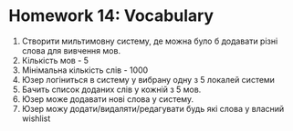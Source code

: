 Homework 14: Vocabulary
==========

1. Створити мильтимовну систему, де можна було б додавати різні слова для вивчення мов.
2. Кількість мов - 5
3. Мінімальна кількість слів - 1000
4. Юзер логіниться в систему у вибрану одну з 5 локалей системи
5. Бачить список доданих слів у кожній з 5 мов.
6. Юзер може додавати нові слова у систему.
7. Юзер можу додати/видаляти/редагувати будь які слова у власний wishlist
